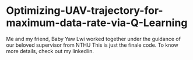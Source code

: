# Optimizing-UAV-trajectory-for-maximum-data-rate-via-Q-Learning
Me and my friend, Baby Yaw Lwi worked together under the guidance of our beloved supervisor from NTHU
This is just the finale code. To know more details, check out my linkedlin.
